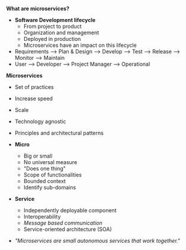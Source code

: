 **What are microservices?**
- **Software Development lifecycle**
    - From project to product
    - Organization and management
    - Deployed in production
    - Microservices have an impact on this lifecycle
- Requirements --> Plan & Design --> Develop --> Test --> Release --> Monitor --> Maintain
- User --> Developer --> Project Manager --> Operational

**Microservices**
- Set of practices
- Increase speed
- Scale
- Technology agnostic
- Principles and architectural patterns

- **Micro**
    - Big or small
    - No universal measure
    - "Does one thing"
    - Scope of functionalities
    - Bounded context
    - Identify sub-domains
- **Service**
    - Independently deployable component
    - Interoperability
    - *Message based communication*
    - Service-oriented architecture (SOA)

- *"Microservices are small autonomous services that work together."*
